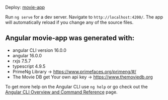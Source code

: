 Deploy: [movie-app](https://final-project_angular13.surge.sh/)

Run `ng serve` for a dev server. Navigate to `http://localhost:4200/`. The app will automatically reload if you change any of the source files.

## Angular movie-app was generated with:

- angular CLI version 16.0.0
- angular 16.0.0
- rxjs 7.5.7
- typescript 4.9.5
- PrimeNg Library -> https://www.primefaces.org/primeng/#/
- The Movie DB get Your own api key -> https://www.themoviedb.org

To get more help on the Angular CLI use `ng help` or go check out the [Angular CLI Overview and Command Reference](https://angular.io/cli) page.
